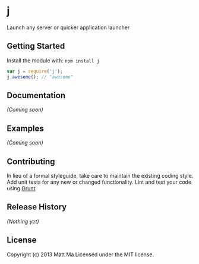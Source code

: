 # j

Launch any server or quicker application launcher

## Getting Started
Install the module with: `npm install j`

```javascript
var j = require('j');
j.awesome(); // "awesome"
```

## Documentation
_(Coming soon)_

## Examples
_(Coming soon)_

## Contributing
In lieu of a formal styleguide, take care to maintain the existing coding style. Add unit tests for any new or changed functionality. Lint and test your code using [Grunt](http://gruntjs.com/).

## Release History
_(Nothing yet)_

## License
Copyright (c) 2013 Matt Ma
Licensed under the MIT license.
